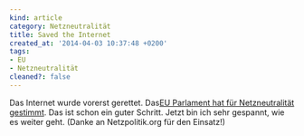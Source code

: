 ```yaml
---
kind: article
category: Netzneutralität
title: Saved the Internet
created_at: '2014-04-03 10:37:48 +0200'
tags:
- EU
- Netzneutralität
cleaned?: false
---
```


Das Internet wurde vorerst gerettet. Das[EU Parlament hat für
Netz­neutralität
gestimmt](https://netzpolitik.org/2014/eu-parlament-stimmt-fuer-netzneutralitaet/ "EU Parlament stimmt für Netzneutralität.").
Das ist schon ein guter Schritt. Jetzt bin ich sehr gespannt, wie es
weiter geht. (Danke an Netzpolitik.org für den Einsatz!)

